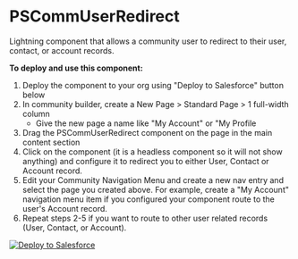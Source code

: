# PSCommUserRedirect
Lightning component that allows a community user to redirect to their user, contact, or account records.

<b>To deploy and use this component:</b>
  1. Deploy the component to your org using "Deploy to Salesforce" button below
  2. In community builder, create a New Page > Standard Page > 1 full-width column
     - Give the new page a name like "My Account" or "My Profile
  3. Drag the PSCommUserRedirect component on the page in the main content section
  4. Click on the component (it is a headless component so it will not show anything) and configure it to redirect you to either User, Contact or Account record.
  5. Edit your Community Navigation Menu and create a new nav entry and select the page you created above. For example, create a "My Account" navigation menu item if you configured your component route to the user's Account record.
  6. Repeat steps 2-5 if you want to route to other user related records (User, Contact, or Account).

<a href="https://githubsfdeploy.herokuapp.com">
  <img alt="Deploy to Salesforce"
       src="https://raw.githubusercontent.com/afawcett/githubsfdeploy/master/deploy.png">
</a>

